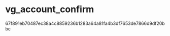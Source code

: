 vg_account_confirm
==================
67f891eb70487ec38a4c8859236b1283a64a81fa4b3df7653de7866d9df20bbc
